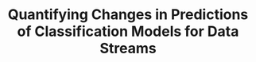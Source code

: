 ---
layout: publication
authors: 'M. Grzenda'
title: 'Quantifying Changes in Predictions of Classification Models for Data Streams'
year: '2022'
conference: 'International Symposium on Intelligent Data Analysis'
---